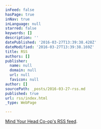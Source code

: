 ```yaml
---
inFeed: false
hasPage: true
inNav: true
inLanguage: null
starred: false
keywords: []
description: ''
datePublished: '2016-03-27T13:39:38.428Z'
dateModified: '2016-03-27T13:39:38.169Z'
title: RSS
authors: []
publisher:
  name: null
  domain: null
  url: null
  favicon: null
author: []
sourcePath: _posts/2016-03-27-rss.md
published: true
url: rss/index.html
_type: WebPage

---
```

[Mind Your Head Co-op's RSS feed][0].

[0]: http://mindyourheadcoop.org/rss.xml